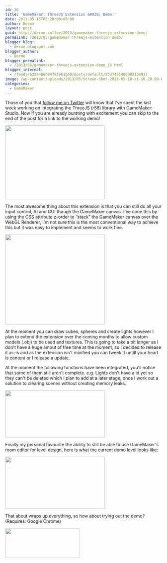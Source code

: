 ```yaml
---
id: 26
title: 'GameMaker: ThreeJS Extension &#038; Demo!'
date: 2013-05-15T05:20:00+00:00
author: Derme
layout: post
guid: http://derme.coffee/2013/gamemaker-threejs-extension-demo/
permalink: /2013/05/gamemaker-threejs-extension-demo/
blogger_blog:
  - derme.blogspot.com
blogger_author:
  - Derme
blogger_permalink:
  - /2013/05/gamemaker-threejs-extension-demo_15.html
blogger_internal:
  - /feeds/6224486094781961260/posts/default/8537451408083134917
image: /wp-content/uploads/2013/05/Screen-Shot-2013-05-10-at-10.29.09-PM-624x464.png
categories:
  - GameMaker
---
```

Those of you that [follow me on Twitter](https://twitter.com/Derme302) will know that I've spent the last week working on integrating the ThreeJS (r58) library with GameMaker: Studio. Now if you are already bursting with excitement you can skip to the end of the post for a link to the working demo!

[<img class="aligncenter" src="http://derme.coffee/wp-content/uploads/2013/05/Screen-Shot-2013-05-10-at-10.29.09-PM-300x223.png" alt="" width="320" height="238" border="0" />](http://derme.coffee/wp-content/uploads/2013/05/Screen-Shot-2013-05-10-at-10.29.09-PM.png)

The most awesome thing about this extension is that you can still do all your input control, AI and GUI though the GameMaker canvas. I've done this by using the CSS attribute z-order to &#8220;stack&#8221; the GameMaker canvas over the WebGL Renderer, I'm not sure this is the most conventional way to achieve this but it was easy to implement and seems to work fine.

<div>
  <div>
    <a href="http://derme.coffee/wp-content/uploads/2013/05/blog_example.png"><img class="aligncenter" src="http://derme.coffee/wp-content/uploads/2013/05/blog_example-300x271.png" alt="" width="320" height="290" border="0" /></a>
  </div>
</div>

At the moment you can draw cubes, spheres and create lights however I plan to extend the extension over the coming months to allow custom models (.obj) to be used and textures. This is going to take a bit longer as I don't have a huge amout of free time at the moment, so I decided to release it as-is and as the extension isn't minified you can tweek it untill your heart is content or I release a update.

At the moment the following functions have been integrated, you'll notice that some of them still aren't complete. e.g. Lights don't have a id yet so they can't be deleted which I plan to add at a later stage, once I work out a solution to clearing scenes without creating memory leaks.

<div>
  <a href="http://derme.coffee/wp-content/uploads/2013/05/Screen-Shot-2013-05-10-at-10.59.39-PM.png"><img class="aligncenter" src="http://derme.coffee/wp-content/uploads/2013/05/Screen-Shot-2013-05-10-at-10.59.39-PM-300x143.png" alt="" width="320" height="152" border="0" /></a>
</div>

Finally my personal favourite the ability to still be able to use GameMaker's room editor for level design, here is what the current demo level looks like:

<div>
  <a href="http://derme.coffee/wp-content/uploads/2013/05/Screen-Shot-2013-05-10-at-11.02.07-PM.png"><img class="aligncenter" src="http://derme.coffee/wp-content/uploads/2013/05/Screen-Shot-2013-05-10-at-11.02.07-PM-300x157.png" alt="" width="320" height="168" border="0" /></a>
</div>

That about wraps up everything, so how about trying out the demo? (Requires: Google Chrome)

<div>
  <a href="https://dl.dropboxusercontent.com/u/34458649/J3D/Release%204/demo_upd/index.html"><img class="aligncenter" src="http://derme.coffee/wp-content/uploads/2013/05/Demo_button.png" alt="" width="240" height="96" border="0" /></a>
</div>
